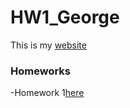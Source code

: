 # HW1_George
This is my [website](https://jg2268.github.io/HW_George/)


### Homeworks
-Homework 1[here](https://jg2268.github.io/HW_George/Homeworks/Homework_1/HW1_George.html)